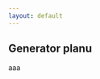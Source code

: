 ```yaml
---
layout: default
---
```

Generator planu
---
<script>
<iframe src="http://akz.pwr.edu.pl"></iframe>
</script>
aaa
